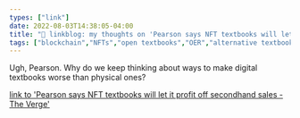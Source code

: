 ```yaml
---
types: ["link"]
date: 2022-08-03T14:38:05-04:00
title: "🔗 linkblog: my thoughts on 'Pearson says NFT textbooks will let it profit off secondhand sales - The Verge'"
tags: ["blockchain","NFTs","open textbooks","OER","alternative textbooks"]
---
```

Ugh, Pearson. Why do we keep thinking about ways to make digital textbooks worse than physical ones?
 

[link to 'Pearson says NFT textbooks will let it profit off secondhand sales - The Verge'](https://www.theverge.com/2022/8/3/23290335/pearson-textbook-publisher-nft-blockchain-secondhand-ebook-sales)
